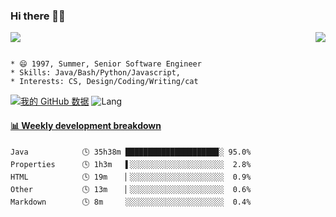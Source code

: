 ### Hi there 👋👋
<p>  
  <a href="https://count.getloli.com/"><img src="https://count.getloli.com/get/@Xxpain"></a>
  <img src="https://weather-icon.journeyad.repl.co/@shanghai?v=1" align="right">
</p>

```

* 😄 1997, Summer, Senior Software Engineer
* Skills: Java/Bash/Python/Javascript, 
* Interests: CS, Design/Coding/Writing/cat
```

[![我的 GitHub 数据](https://github-readme-stats.vercel.app/api?username=Xxpain)]()
![Lang](https://github-readme-stats.vercel.app/api/top-langs/?username=Xxpain&hide=ipynb,html&layout=compact)
 <!-- waka-box start -->
#### <a href="https://gist.github.com/eb4ecc800e460a494f8146b3d1bb974a" target="_blank">📊 Weekly development breakdown</a>
```text
Java            🕓 35h38m ████████████████████▉░ 95.0%
Properties      🕓 1h3m   ▌░░░░░░░░░░░░░░░░░░░░░  2.8%
HTML            🕓 19m    ▏░░░░░░░░░░░░░░░░░░░░░  0.9%
Other           🕓 13m    ▏░░░░░░░░░░░░░░░░░░░░░  0.6%
Markdown        🕓 8m     ░░░░░░░░░░░░░░░░░░░░░░  0.4%
```
<!-- Powered by https://github.com/YouEclipse/waka-box-go . -->
<!-- waka-box end -->
